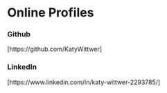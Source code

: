 <h1>Online Profiles</h1>

<h3>Github</h3>
<p>[https://github.com/KatyWittwer]</p>

<h3>LinkedIn</h3>
<p>[https://www.linkedin.com/in/katy-wittwer-2293785/]</p>
